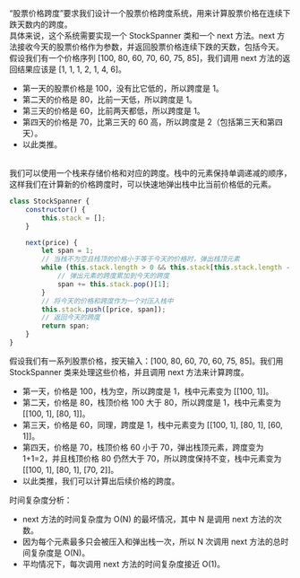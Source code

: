 “股票价格跨度”要求我们设计一个股票价格跨度系统，用来计算股票价格在连续下跌天数内的跨度。<br />具体来说，这个系统需要实现一个 StockSpanner 类和一个 next 方法。next 方法接收今天的股票价格作为参数，并返回股票价格连续下跌的天数，包括今天。<br />假设我们有一个价格序列 [100, 80, 60, 70, 60, 75, 85]，我们调用 next 方法的返回结果应该是 [1, 1, 1, 2, 1, 4, 6]。

- 第一天的股票价格是 100，没有比它低的，所以跨度是 1。
- 第二天的价格是 80，比前一天低，所以跨度是 1。
- 第三天的价格是 60，比前两天都低，所以跨度是 1。
- 第四天的价格是 70，比第三天的 60 高，所以跨度是 2（包括第三天和第四天）。
- 以此类推。

<br />我们可以使用一个栈来存储价格和对应的跨度。栈中的元素保持单调递减的顺序，这样我们在计算新的价格跨度时，可以快速地弹出栈中比当前价格低的元素。
```javascript
class StockSpanner {
    constructor() {
        this.stack = [];
    }

    next(price) {
        let span = 1;
        // 当栈不为空且栈顶的价格小于等于今天的价格时，弹出栈顶元素
        while (this.stack.length > 0 && this.stack[this.stack.length - 1][0] <= price) {
            // 弹出元素的跨度累加到今天的跨度
            span += this.stack.pop()[1];
        }
        // 将今天的价格和跨度作为一个对压入栈中
        this.stack.push([price, span]);
        // 返回今天的跨度
        return span;
    }
}
```
假设我们有一系列股票价格，按天输入：[100, 80, 60, 70, 60, 75, 85]。我们用 StockSpanner 类来处理这些价格，并且调用 next 方法来计算跨度。

- 第一天，价格是 100，栈为空，所以跨度是 1，栈中元素变为 [[100, 1]]。
- 第二天，价格是 80，栈顶价格 100 大于 80，所以跨度是 1，栈中元素变为 [[100, 1], [80, 1]]。
- 第三天，价格是 60，同理，跨度是 1，栈中元素变为 [[100, 1], [80, 1], [60, 1]]。
- 第四天，价格是 70，栈顶价格 60 小于 70，弹出栈顶元素，跨度变为 1+1=2，并且栈顶价格 80 仍然大于 70，所以跨度保持不变，栈中元素变为 [[100, 1], [80, 1], [70, 2]]。
- 以此类推，我们可以计算出后续价格的跨度。

时间复杂度分析：

- next 方法的时间复杂度为 O(N) 的最坏情况，其中 N 是调用 next 方法的次数。
- 因为每个元素最多只会被压入和弹出栈一次，所以 N 次调用 next 方法的总时间复杂度是 O(N)。
- 平均情况下，每次调用 next 方法的时间复杂度接近 O(1)。

